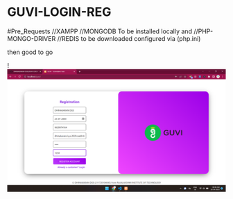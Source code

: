 # GUVI-LOGIN-REG

#Pre_Requests
//XAMPP
//MONGODB
To be installed locally and
//PHP-MONGO-DRIVER
//REDIS
to be downloaded configured via (php.ini)

then good to go

!![Alt text](https://github.com/DHINAKARAN-DGS/GUVI-LOGIN-REG/blob/master/Screenshot%20(130).png)
